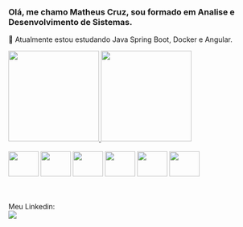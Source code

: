 ### Olá, me chamo Matheus Cruz, sou formado em Analise e Desenvolvimento de Sistemas. 

🌱 Atualmente estou estudando Java Spring Boot, Docker e Angular.
 
 <div>
 <a href="https://github.com/matheuscmartins">
 <img height="180em" src="https://github-readme-stats-sigma-five.vercel.app/api?username=matheuscmartins&show_icons=true&theme=midnight-purple&include_all_commits=true&count_private=true"/> 
 <img height="180em" src="https://github-readme-stats-sigma-five.vercel.app/api/top-langs/?username=matheuscmartins&layout=compact&langs_count=16&theme=midnight-purple"/>
  </a>
 </div>
<div style="display: inline_block"><br>
<img align="center" height="50" width="60" src="https://cdn.jsdelivr.net/gh/devicons/devicon/icons/java/java-original-wordmark.svg" />   
<img align="center" height="50" width="60" src="https://cdn.jsdelivr.net/gh/devicons/devicon/icons/typescript/typescript-plain.svg" />
<img align="center" height="50" width="60" src="https://cdn.jsdelivr.net/gh/devicons/devicon/icons/react/react-original-wordmark.svg" />
<img align="center" height="50" width="60" src="https://cdn.jsdelivr.net/gh/devicons/devicon/icons/dotnetcore/dotnetcore-original.svg" />
<img align="center" height="50" width="60" src="https://cdn.jsdelivr.net/gh/devicons/devicon/icons/html5/html5-original.svg" />
<img align="center" height="50" width="60" src="https://cdn.jsdelivr.net/gh/devicons/devicon/icons/csharp/csharp-original.svg" />
          
</div>

<div> <br> <br><br>
  Meu Linkedin:<br>
<a href= "https://www.linkedin.com/in/matheus-cruz-martins-243lssl" target="_blank"><img src="https://img.shields.io/badge/LinkedIn-0077B5?style=for-the-badge&logo=linkedin&logoColor=white" target="_blank"> </a><br>



</div>

